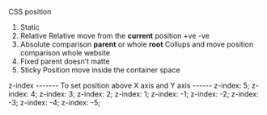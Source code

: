 CSS position

1. Static
2. Relative
   Relative move from the **current** position +ve -ve
3. Absolute
   comparison **parent** or whole **root**
   Collups and move position comparison whole website
4. Fixed
   parent doesn’t matte
5. Sticky
   Position move inside the container space

z-index
------- To set position above X axis and Y axis ------
z-index: 5;
z-index: 4;
z-index: 3;
z-index: 2;
z-index: 1;
z-index: -1;
z-index: -2;
z-index: -3;
z-index: -4;
z-index: -5;
